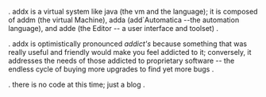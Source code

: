 . addx is a  virtual system like java (the vm and the language);
it is composed of  addm (the virtual Machine),
adda (add`Automatica --the automation language),
and adde (the Editor -- a user interface and toolset) .

. addx is optimistically pronounced _addict's_ because something that was really useful and friendly would make you feel addicted to it;
conversely, it addresses the needs of those addicted to proprietary software
-- the endless cycle of buying more upgrades to find yet more bugs .

. there is no code at this time; just a blog .